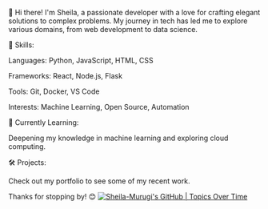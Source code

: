 👋 Hi there! I'm Sheila, a passionate developer with a love for crafting elegant solutions to complex problems. My journey in tech has led me to explore various domains, from web development to data science.

🌟 Skills:

Languages: Python, JavaScript, HTML, CSS

Frameworks: React, Node.js, Flask

Tools: Git, Docker, VS Code

Interests: Machine Learning, Open Source, Automation

🌱 Currently Learning:

Deepening my knowledge in machine learning and exploring cloud computing.

🛠️ Projects:

Check out my portfolio to see some of my recent work.


Thanks for stopping by! 😊
[![Sheila-Murugi's GitHub | Topics Over Time](https://stats.quira.sh/Sheila-Murugi/topics-over-time?theme=light)](https://quira.sh?utm_source=widgets&utm_campaign=Sheila-Murugi)
